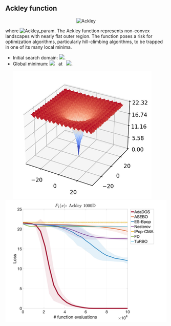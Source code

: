 ## Ackley function

<div align="center"> <img src="https://latex.codecogs.com/svg.latex?&space;f(\mathbf{x})=-a\exp(-b\sqrt{\frac{1}{d}" title="Ackley" /> </div>

where <img src="https://latex.codecogs.com/svg.latex?&space;a=20,b=0.2,c=2\pi" title="Ackley_param" />. The Ackley function represents non-convex landscapes with nearly flat outer region.  The function poses a risk for optimization algorithms, particularly hill-climbing algorithms, to be trapped in one of its many local minima.

- Initial search domain: <img src="https://latex.codecogs.com/svg.latex?&space;\mathbf{x}\in{[-32.768,32.768]}^d" title=" "/>.
- Global minimum: <img src="https://latex.codecogs.com/svg.latex?&space;f(\mathbf{x}_{opt})=0" title=" "/> &nbsp; at &nbsp; <img src="https://latex.codecogs.com/svg.latex?&space;\mathbf{x}_{opt}=(0,\ldots,0)"/>.

<div align="center"> 
  <img src="image/ackley.jpg" alt="ackley" height="400"/> &nbsp;&nbsp;&nbsp;&nbsp;&nbsp;
  <img src="image/Ackley_error_plot.jpg" alt="error" height="380"/>
</div>



